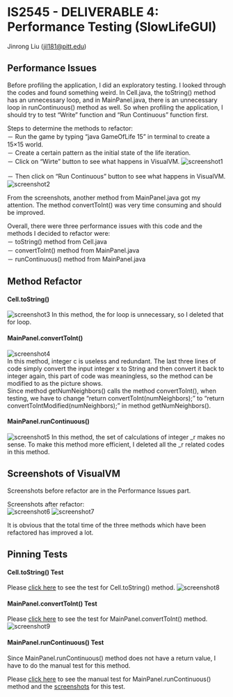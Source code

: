 # IS2545 - DELIVERABLE 4: Performance Testing (SlowLifeGUI)

Jinrong Liu   (jil181@pitt.edu)

## Performance Issues
Before profiling the application, I did an exploratory testing. I looked through the codes and found something weird. In Cell.java, the toString() method has an unnecessary loop, and in MainPanel.java, there is an unnecessary loop in runContinuous() method as well. So when profiling the application, I should try to test “Write” function and “Run Continuous” function first.

Steps to determine the methods to refactor:    
－ Run the game by typing “java GameOfLife 15” in terminal to create a 15×15 world.    
－ Create a certain pattern as the initial state of the life iteration.   
－ Click on “Wirte” button to see what happens in VisualVM. 
![screenshot1](https://github.com/lajbrc/SlowLifeGUI/blob/master/Screenshots/Before%20Refactor_Write.png?raw=true)

－ Then click on “Run Continuous” button to see what happens in VisualVM.
![screenshot2](https://github.com/lajbrc/SlowLifeGUI/blob/master/Screenshots/Before%20Refactor_Run%20Continuous.png?raw=true)


From the screenshots, another method from MainPanel.java got my attention. The method convertToInt() was very time consuming and should be improved.

Overall, there were three performance issues with this code and the methods I decided to refactor were:    
－ toString() method from Cell.java    
－ convertToInt() method from MainPanel.java    
－ runContinuous() method from MainPanel.java    


## Method Refactor
#### Cell.toString()
![screenshot3](https://github.com/lajbrc/SlowLifeGUI/blob/master/Screenshots/toString_Refactor.png?raw=true)
In this method, the for loop is unnecessary, so I deleted that for loop.

#### MainPanel.convertToInt()
![screenshot4](https://github.com/lajbrc/SlowLifeGUI/blob/master/Screenshots/convertToInt_Refactor.png?raw=true)    
In this method, integer c is useless and redundant. The last three lines of code simply convert the input integer x to String and then convert it back to integer again, this part of code was meaningless, so the method can be modified to as the picture shows.    
Since method getNumNeighbors() calls the method convertToInt(), when testing, we have to change “return convertToInt(numNeighbors);” to “return convertToIntModified(numNeighbors);” in method getNumNeighbors().

#### MainPanel.runContinuous()
![screenshot5](https://github.com/lajbrc/SlowLifeGUI/blob/master/Screenshots/runContinuous_Refactor.png?raw=true)
In this method, the set of calculations of integer _r makes no sense. To make this method more efficient, I deleted all the _r related codes in this method.

## Screenshots of VisualVM
Screenshots before refactor are in the Performance Issues part.

Screenshots after refactor:    
![screenshot6](https://github.com/lajbrc/SlowLifeGUI/blob/master/Screenshots/After%20Refactor_Write.png?raw=true)
![screenshot7](https://github.com/lajbrc/SlowLifeGUI/blob/master/Screenshots/After%20Refactor_Run%20Continuous.png?raw=true)

It is obvious that the total time of the three methods which have been refactored has improved a lot.

## Pinning Tests
#### Cell.toString() Test
Please [click here](https://github.com/lajbrc/SlowLifeGUI/blob/master/IS2545_Deliverable4/src/SlowLifeGUITest/toStringTest.java) to see the test for Cell.toString() method.
![screenshot8](https://github.com/lajbrc/SlowLifeGUI/blob/master/Screenshots/toString_TestRun.png?raw=true)

#### MainPanel.convertToInt() Test
Please [click here](https://github.com/lajbrc/SlowLifeGUI/blob/master/IS2545_Deliverable4/src/SlowLifeGUITest/convertToIntTest.java) to see the test for MainPanel.convertToInt() method.
![screenshot9](https://github.com/lajbrc/SlowLifeGUI/blob/master/Screenshots/convertToInt_TestRun.png?raw=true)

#### MainPanel.runContinuous() Test
Since MainPanel.runContinuous() method does not have a return value, I have to do the manual test for this method.

Please [click here](https://github.com/lajbrc/SlowLifeGUI/blob/master/IS2545_Deliverable4/src/SlowLifeGUITest/runContinuousTest/runContinuousTest) to see the manual test for MainPanel.runContinuous() method and the [screenshots](https://github.com/lajbrc/SlowLifeGUI/tree/master/IS2545_Deliverable4/src/SlowLifeGUITest/runContinuousTest) for this test.
